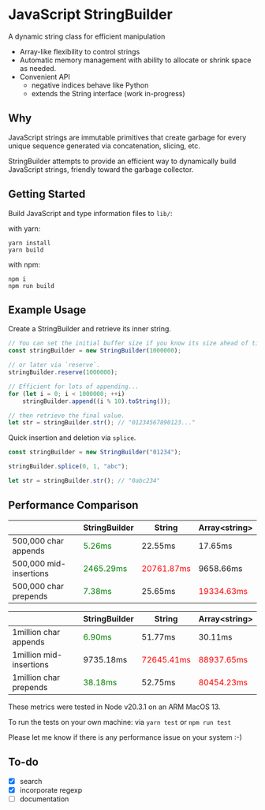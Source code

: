 # JavaScript StringBuilder

A dynamic string class for efficient manipulation
- Array-like flexibility to control strings
- Automatic memory management with ability to allocate or shrink space as needed.
- Convenient API
    - negative indices behave like Python
    - extends the String interface (work in-progress)

## Why
JavaScript strings are immutable primitives that create garbage for every unique 
sequence generated via concatenation, slicing, etc.

StringBuilder attempts to provide an efficient way to dynamically 
build JavaScript strings, friendly toward the garbage collector.

## Getting Started
Build JavaScript and type information files to `lib/`:

with yarn:
```shell
yarn install
yarn build
```

with npm:
```shell
npm i
npm run build
```

## Example Usage

Create a StringBuilder and retrieve its inner string.
```js
// You can set the initial buffer size if you know its size ahead of time...
const stringBuilder = new StringBuilder(1000000);

// or later via `reserve`.
stringBuilder.reserve(1000000);

// Efficient for lots of appending...
for (let i = 0; i < 1000000; ++i)
    stringBuilder.append((i % 10).toString());

// then retrieve the final value.
let str = stringBuilder.str(); // "01234567890123..."
```

Quick insertion and deletion via `splice`.

```js
const stringBuilder = new StringBuilder("01234");

stringBuilder.splice(0, 1, "abc");

let str = stringBuilder.str(); // "0abc234"
```

## Performance Comparison

|                         | StringBuilder                              | String                                    | Array\<string\>                           |
|-------------------------|--------------------------------------------|-------------------------------------------|-------------------------------------------|
| 500,000 char appends    | <span style="color:green">5.26ms</span>    | 22.55ms                                   | 17.65ms                                   |
| 500,000 mid-insertions  | <span style="color:green">2465.29ms</span> | <span style="color:red">20761.87ms</span> | 9658.66ms                                 |
| 500,000 char prepends   | <span style="color:green">7.38ms</span>    | 25.65ms                                   | <span style="color:red">19334.63ms</span> |

|                         | StringBuilder                            | String                                    | Array\<string\>                           |
|-------------------------|------------------------------------------|-------------------------------------------|-------------------------------------------|
| 1million char appends   | <span style="color:green">6.90ms</span>  | 51.77ms                                   | 30.11ms                                   |
| 1million mid-insertions | 9735.18ms                                | <span style="color:red">72645.41ms</span> | <span style="color:red">88937.65ms</span> |
| 1million char prepends  | <span style="color:green">38.18ms</span> | 52.75ms                                   | <span style="color:red">80454.23ms</span> |

These metrics were tested in Node v20.3.1 on an ARM MacOS 13.

To run the tests on your own machine: via `yarn test` or `npm run test`

Please let me know if there is any performance issue on your system :-)

## To-do
- [x] search
- [x] incorporate regexp
- [ ] documentation
